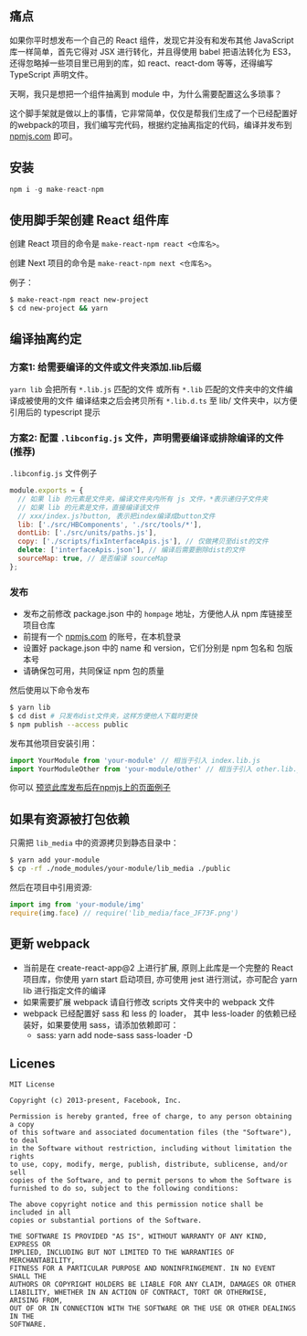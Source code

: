 ## 痛点

如果你平时想发布一个自己的 React 组件，发现它并没有和发布其他 JavaScript 库一样简单，首先它得对 JSX 进行转化，并且得使用 babel 把语法转化为 ES3，还得忽略掉一些项目里已用到的库，如 react、react-dom 等等，还得编写 TypeScript 声明文件。

天啊，我只是想把一个组件抽离到 module 中，为什么需要配置这么多琐事？

这个脚手架就是做以上的事情，它非常简单，仅仅是帮我们生成了一个已经配置好的webpack的项目，我们编写完代码，根据约定抽离指定的代码，编译并发布到 [npmjs.com](https://www.npmjs.com/) 即可。


## 安装

```js
npm i -g make-react-npm
```

## 使用脚手架创建 React 组件库


创建 React 项目的命令是 `make-react-npm react <仓库名>`。

创建 Next 项目的命令是 `make-react-npm next <仓库名>`。

例子：

```sh
$ make-react-npm react new-project
$ cd new-project && yarn
```

## 编译抽离约定

### 方案1: 给需要编译的文件或文件夹添加.lib后缀

`yarn lib` 会把所有 `*.lib.js` 匹配的文件 或所有 `*.lib` 匹配的文件夹中的文件编译成被使用的文件
编译结束之后会拷贝所有 `*.lib.d.ts` 至 lib/ 文件夹中，以方便引用后的 typescript 提示

### 方案2: 配置 `.libconfig.js` 文件，声明需要编译或排除编译的文件 (推荐)

`.libconfig.js` 文件例子

```js
module.exports = {
  // 如果 lib 的元素是文件夹，编译文件夹内所有 js 文件，*表示递归子文件夹
  // 如果 lib 的元素是文件，直接编译该文件
  // xxx/index.js?button, 表示把index编译成button文件
  lib: ['./src/HBComponents', './src/tools/*'],
  dontLib: ['./src/units/paths.js'],
  copy: ['./scripts/fixInterfaceApis.js'], // 仅做拷贝至dist的文件
  delete: ['interfaceApis.json'], // 编译后需要删除dist的文件
  sourceMap: true, // 是否编译 sourceMap
};
```

### 发布

- 发布之前修改 package.json 中的 `hompage` 地址，方便他人从 npm 库链接至项目仓库
- 前提有一个 [npmjs.com](https://www.npmjs.com/) 的账号，在本机登录
- 设置好 package.json 中的 name 和 version，它们分别是 npm 包名和 包版本号
- 请确保包可用，共同保证 npm 包的质量

然后使用以下命令发布

```sh
$ yarn lib
$ cd dist # 只发布dist文件夹，这样方便他人下载时更快
$ npm publish --access public
```

发布其他项目安装引用：

```js
import YourModule from 'your-module' // 相当于引入 index.lib.js
import YourModuleOther from 'your-module/other' // 相当于引入 other.lib.js
```

你可以 [预览此库发布后在npmjs上的页面例子](https://www.npmjs.com/package/make-react-npm)


## 如果有资源被打包依赖

只需把 `lib_media` 中的资源拷贝到静态目录中：

```sh
$ yarn add your-module
$ cp -rf ./node_modules/your-module/lib_media ./public
```

然后在项目中引用资源:

```js
import img from 'your-module/img'
require(img.face) // require('lib_media/face_JF73F.png')
```


## 更新 webpack

- 当前是在 create-react-app@2 上进行扩展, 原则上此库是一个完整的 React 项目库，你使用 yarn start 启动项目, 亦可使用 jest 进行测试，亦可配合 yarn lib 进行指定文件的编译
- 如果需要扩展 webpack 请自行修改 scripts 文件夹中的 webpack 文件
- webpack 已经配置好 sass 和 less 的 loader， 其中 less-loader 的依赖已经装好，如果要使用 sass，请添加依赖即可：
  - sass: yarn add node-sass sass-loader -D

## Licenes

```
MIT License

Copyright (c) 2013-present, Facebook, Inc.

Permission is hereby granted, free of charge, to any person obtaining a copy
of this software and associated documentation files (the "Software"), to deal
in the Software without restriction, including without limitation the rights
to use, copy, modify, merge, publish, distribute, sublicense, and/or sell
copies of the Software, and to permit persons to whom the Software is
furnished to do so, subject to the following conditions:

The above copyright notice and this permission notice shall be included in all
copies or substantial portions of the Software.

THE SOFTWARE IS PROVIDED "AS IS", WITHOUT WARRANTY OF ANY KIND, EXPRESS OR
IMPLIED, INCLUDING BUT NOT LIMITED TO THE WARRANTIES OF MERCHANTABILITY,
FITNESS FOR A PARTICULAR PURPOSE AND NONINFRINGEMENT. IN NO EVENT SHALL THE
AUTHORS OR COPYRIGHT HOLDERS BE LIABLE FOR ANY CLAIM, DAMAGES OR OTHER
LIABILITY, WHETHER IN AN ACTION OF CONTRACT, TORT OR OTHERWISE, ARISING FROM,
OUT OF OR IN CONNECTION WITH THE SOFTWARE OR THE USE OR OTHER DEALINGS IN THE
SOFTWARE.
```
